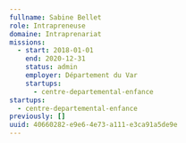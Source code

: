 ```yaml
---
fullname: Sabine Bellet
role: Intrapreneuse
domaine: Intraprenariat
missions:
  - start: 2018-01-01
    end: 2020-12-31
    status: admin
    employer: Département du Var
    startups:
      - centre-departemental-enfance
startups:
  - centre-departemental-enfance
previously: []
uuid: 40660282-e9e6-4e73-a111-e3ca91a5de9e
---
```


